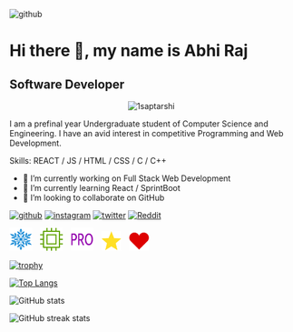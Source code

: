 
![github](https://github.com/abhiraj3070/abhiraj3070/assets/104653715/317ea2d7-814f-4c86-9301-717cf75afcd9)

# Hi there 👋, my name is Abhi Raj
## Software Developer

<p align="center"> <img src="https://komarev.com/ghpvc/?username=1saptarshi&label=Profile%20views&color=0e75b6&style=flat" alt="1saptarshi" /> </p>

I am a prefinal year Undergraduate student of Computer Science and Engineering. I have an avid interest in competitive Programming and Web Development.

Skills: REACT / JS / HTML / CSS / C / C++

- 🔭 I’m currently working on Full Stack Web Development 
- 🌱 I’m currently learning React / SprintBoot 
- 👯 I’m looking to collaborate on GitHub 


[<img src='https://cdn.jsdelivr.net/npm/simple-icons@3.0.1/icons/github.svg' alt='github' height='40'>](https://github.com/abhiraj3070)  [<img src='https://cdn.jsdelivr.net/npm/simple-icons@3.0.1/icons/instagram.svg' alt='instagram' height='40'>](https://www.instagram.com/abhiraj3070/)  [<img src='https://cdn.jsdelivr.net/npm/simple-icons@3.0.1/icons/twitter.svg' alt='twitter' height='40'>](https://twitter.com/abhiraj3070)  [<img src='https://cdn.jsdelivr.net/npm/simple-icons@3.0.1/icons/reddit.svg' alt='Reddit' height='40'>](https://www.reddit.com/user/abhiraj3070)  

<a href='https://archiveprogram.github.com/'><img src='https://raw.githubusercontent.com/acervenky/animated-github-badges/master/assets/acbadge.gif' width='40' height='40'></a> <a href='https://docs.github.com/en/developers'><img src='https://raw.githubusercontent.com/acervenky/animated-github-badges/master/assets/devbadge.gif' width='40' height='40'></a> <a href='https://github.com/pricing'><img src='https://raw.githubusercontent.com/acervenky/animated-github-badges/master/assets/pro.gif' width='40' height='40'></a> <a href='https://stars.github.com/'><img src='https://raw.githubusercontent.com/acervenky/animated-github-badges/master/assets/starbadge.gif' width='35' height='35'></a> <a href='https://docs.github.com/en/github/supporting-the-open-source-community-with-github-sponsors'><img src='https://raw.githubusercontent.com/acervenky/animated-github-badges/master/assets/sponsorbadge.gif' width='35' height='35'></a> 

[![trophy](https://github-profile-trophy.vercel.app/?username=abhiraj3070)](https://github.com/ryo-ma/github-profile-trophy)

[![Top Langs](https://github-readme-stats.vercel.app/api/top-langs/?username=abhiraj3070)](https://github.com/anuraghazra/github-readme-stats)

![GitHub stats](https://github-readme-stats.vercel.app/api?username=abhiraj3070&show_icons=true)  

![GitHub streak stats](https://streak-stats.demolab.com/?user=abhiraj3070)  


